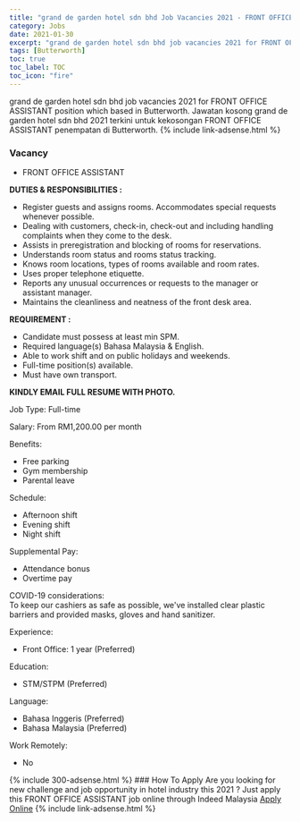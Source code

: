 ```yaml
---
title: "grand de garden hotel sdn bhd Job Vacancies 2021 - FRONT OFFICE ASSISTANT" 
category: Jobs 
date: 2021-01-30 
excerpt: "grand de garden hotel sdn bhd job vacancies 2021 for FRONT OFFICE ASSISTANT position which based in Butterworth. Jawatan kosong grand de garden hotel sdn bhd 2021 terkini untuk kekosongan FRONT OFFICE ASSISTANT penempatan di Butterworth" 
tags: [Butterworth] 
toc: true 
toc_label: TOC 
toc_icon: "fire" 
--- 
```


grand de garden hotel sdn bhd job vacancies 2021 for FRONT OFFICE ASSISTANT position which based in Butterworth. Jawatan kosong grand de garden hotel sdn bhd 2021 terkini untuk kekosongan FRONT OFFICE ASSISTANT penempatan di Butterworth. 
{% include link-adsense.html %} 
### Vacancy 
- FRONT OFFICE ASSISTANT 
<div><p><b>DUTIES &amp; RESPONSIBILITIES : </b></p><ul><li>Register guests and assigns rooms. Accommodates special requests whenever possible.</li><li>Dealing with customers, check-in, check-out and including handling complaints when they come to the desk.</li><li>Assists in preregistration and blocking of rooms for reservations.</li><li>Understands room status and rooms status tracking.</li><li>Knows room locations, types of rooms available and room rates.</li><li>Uses proper telephone etiquette.</li><li>Reports any unusual occurrences or requests to the manager or assistant manager.</li><li>Maintains the cleanliness and neatness of the front desk area.</li></ul><p><b>REQUIREMENT : </b></p><ul><li>Candidate must possess at least min SPM.</li><li>Required language(s) Bahasa Malaysia &amp; English.</li><li>Able to work shift and on public holidays and weekends.</li><li>Full-time position(s) available.</li><li>Must have own transport.</li></ul><p><b>KINDLY EMAIL FULL RESUME WITH PHOTO.</b></p><p>Job Type: Full-time</p><p>Salary: From RM1,200.00 per month</p><p>Benefits:</p><ul><li>Free parking</li><li>Gym membership</li><li>Parental leave</li></ul><p>Schedule:</p><ul><li>Afternoon shift</li><li>Evening shift</li><li>Night shift</li></ul><p>Supplemental Pay:</p><ul><li>Attendance bonus</li><li>Overtime pay</li></ul><p>COVID-19 considerations:<br>To keep our cashiers as safe as possible, we've installed clear plastic barriers and provided masks, gloves and hand sanitizer.</p><p>Experience:</p><ul><li>Front Office: 1 year (Preferred)</li></ul><p>Education:</p><ul><li>STM/STPM (Preferred)</li></ul><p>Language:</p><ul><li>Bahasa Inggeris (Preferred)</li><li>Bahasa Malaysia (Preferred)</li></ul><p>Work Remotely:</p><ul><li>No</li></ul></div> 
{% include 300-adsense.html %} 
### How To Apply 
Are you looking for new challenge and job opportunity in hotel industry this 2021 ?
Just apply this FRONT OFFICE ASSISTANT job online through Indeed Malaysia 
<a href="https://malaysia.indeed.com/viewjob?jk=f36f50158a8c1702" class="btn btn--info" target="_blank" rel="nofollow noopenner">Apply Online</a> 
{% include link-adsense.html %} 